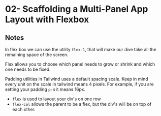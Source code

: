 # 02- Scaffolding a Multi-Panel App Layout with Flexbox

## Notes

<TimeStamp start="1:30" end="1:35">

In flex box we can use the utility `flex-1`, that will make our dive take all the remaining space of the screen. 

</TimeStamp>

<TimeStamp start="1:48" end="1:50">

Flex allows you to choose which panel needs to grow or shrink and which one needs to be fixed.

</TimeStamp>

<TimeStamp start="1:58" end="2:13">

Padding utilities in Tailwind uses a default spacing scale. Keep in mind every unit on the scale in tailwind means 4 pixels. For example, if you are setting your padding `p-4` it means 16px.

</TimeStamp>

<TimeStamp start="5:25" end="5:32">

- `flex` is used to layout your div's on one row 
- `flex-col` allows the parent to be a flex, but the div's will be on top of each other. 

</TimeStamp>



